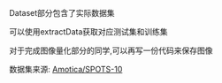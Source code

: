 Dataset部分包含了实际数据集

可以使用extractData获取对应测试集和训练集

对于完成图像量化部分的同学,可以再写一份代码来保存图像

数据集来源: [Amotica/SPOTS-10](https://github.com/Amotica/SPOTS-10)

